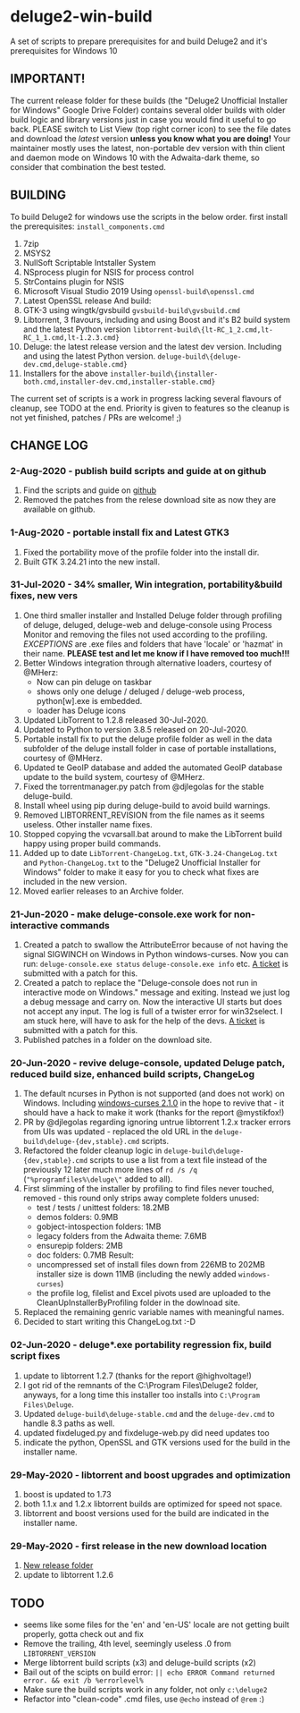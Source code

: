 # deluge2-win-build
A set of scripts to prepare prerequisites for and build Deluge2 and it's prerequisites for Windows 10

## IMPORTANT!
The current release folder for these builds (the "Deluge2 Unofficial Installer for Windows" Google Drive Folder) contains several older builds with older build logic and library versions just in case you would find it useful to go back. 
PLEASE switch to List View (top right corner icon) to see the file dates and download the _latest_ version **unless you know what you are doing!**
Your maintainer mostly uses the latest, non-portable dev version with thin client and daemon mode on Windows 10 with the Adwaita-dark theme, so consider that combination the best tested.

## BUILDING
To build Deluge2 for windows use the scripts in the below order. first install the prerequisites: ```install_components.cmd```
1.	7zip
2.	MSYS2
3.	NullSoft Scriptable Intstaller System
4.	NSprocess plugin for NSIS for process control
5.	StrContains plugin for NSIS
6.	Microsoft Visual Studio 2019
Using ```openssl-build\openssl.cmd```
7.	Latest OpenSSL release
And build: 
1.	GTK-3 using wingtk/gvsbuild ```gvsbuild-build\gvsbuild.cmd```
2.	Libtorrent, 3 flavours, including and using Boost and it's B2 build system and the latest Python version ```libtorrent-build\{lt-RC_1_2.cmd,lt-RC_1_1.cmd,lt-1.2.3.cmd}```
3.	Deluge: the latest release version and the latest dev version. Including and using the latest Python version. ```deluge-build\{deluge-dev.cmd,deluge-stable.cmd}```
4.	Installers for the above ```installer-build\{installer-both.cmd,installer-dev.cmd,installer-stable.cmd}```

The current set of scripts is a work in progress lacking several flavours of cleanup, see TODO at the end. Priority is given to features so the cleanup is not yet finished, patches / PRs
are welcome! ;)

## CHANGE LOG

### 2-Aug-2020 - publish build scripts and guide at on github

1.	Find the scripts and guide on [github](https://github.com/petersasi/deluge2-win-build)
2.	Removed the patches from the relese download site as now they are available on github.

### 1-Aug-2020 - portable install fix and Latest GTK3

1.	Fixed the portability move of the profile folder into the install dir.
2.	Built GTK 3.24.21 into the new install.

### 31-Jul-2020 - 34% smaller, Win integration, portability&build fixes, new vers

1.	One third smaller installer and Installed Deluge folder through profiling of deluge, deluged, deluge-web and deluge-console using Process Monitor and removing the files not used according to the profiling.
	_EXCEPTIONS_ are .exe files and folders that have 'locale' or 'hazmat' in their name.
	**PLEASE test and let me know if I have removed too much!!!**
2.	Better Windows integration through alternative loaders, courtesy of @MHerz:
	- Now can pin deluge on taskbar
	- shows only one deluge / deluged / deluge-web process, python[w].exe is embedded.
	- loader has Deluge icons
3.	Updated LibTorrent to 1.2.8 released 30-Jul-2020.
4.	Updated to Python to version 3.8.5 released on 20-Jul-2020.
5.	Portable install fix to put the deluge profile folder as well in the data subfolder of the deluge install folder in case of portable installations, courtesy of @MHerz.
6.	Updated te GeoIP database and added the automated GeoIP database update to the build system, courtesy of @MHerz.
7.	Fixed the torrentmanager.py patch from @djlegolas for the stable deluge-build.
8.	Install wheel using pip during deluge-build to avoid build warnings.
9.	Removed LIBTORRENT_REVISION from the file names as it seems useless. Other installer name fixes.
10.	Stopped copying the vcvarsall.bat around to make the LibTorrent build happy using proper build commands.
11.	Added up to date ```LibTorrent-ChangeLog.txt```, ```GTK-3.24-ChangeLog.txt``` and ```Python-ChangeLog.txt``` to the "Deluge2 Unofficial Installer for Windows" folder to make it easy for you to check what fixes are included in the new version.
12.	Moved earlier releases to an Archive folder.

### 21-Jun-2020 - make deluge-console.exe work for non-interactive commands

1.	Created a patch to swallow the AttributeError because of not having the signal SIGWINCH on Windows in Python windows-curses. Now you can run:
	```deluge-console.exe status```
	```deluge-console.exe info``` etc.
	[A ticket](https://dev.deluge-torrent.org/ticket/3409 ) is submitted with a patch for this.
2.	Created a patch to replace the "Deluge-console does not run in interactive mode on Windows." message and exiting. Instead we just log a debug message and carry on. Now the interactive UI starts but does not accept any input. The log is full of a twister error for win32select. I am stuck here, will have to ask for the help of the devs.
	[A ticket](https://dev.deluge-torrent.org/ticket/3410) is submitted with a patch for this.
3.	Published patches in a folder on the download site.

### 20-Jun-2020	- revive deluge-console, updated Deluge patch, reduced build size, enhanced build scripts, ChangeLog

1.	The default ncurses in Python is not supported (and does not work) on Windows. Including [windows-curses 2.1.0](https://pypi.org/project/windows-curses/) in the hope to revive that - it should have a hack to make it work (thanks for the report @mystikfox!)
2. PR by @djlegolas regarding ignoring untrue libtorrent 1.2.x tracker errors from UIs was updated - replaced the old URL in the ```deluge-build\deluge-{dev,stable}.cmd``` scripts.
3.	Refactored the folder cleanup logic in ```deluge-build\deluge-{dev,stable}.cmd``` scripts to use a list from a text file instead of the previously 12 later much more lines of ```rd /s /q``` (```"%programfiles%\deluge\"``` added to all).
4.	First slimming of the installer by profiling to find files never touched, removed - this round only strips away complete folders unused:
	- test / tests / unittest folders: 18.2MB
	- demos folders: 0.9MB 
	- gobject-intospection folders: 1MB
	- legacy folders from the Adwaita theme: 7.6MB
	- ensurepip folders: 2MB
	- doc folders: 0.7MB
	Result:
	-	uncompressed set of install files down from 226MB to 202MB installer size is down 11MB (including the newly added ```windows-curses```)
	- 	the profile log, filelist and Excel pivots used are uploaded to the 
		CleanUpInstallerByProfiling folder in the dowlnoad site.
5.	Replaced the remaining genric variable names with meaningful names.
6.	Decided to start writing this ChangeLog.txt :-D

### 02-Jun-2020 - deluge*.exe portability regression fix, build script fixes

1. 	update to libtorrent 1.2.7 (thanks for the report @highvoltage!)
2.	I got rid of the remnants of the C:\Program Files\Deluge2 folder, anyways, for a long time this installer too installs into ```C:\Program Files\Deluge```.
3.	Updated ```deluge-build\deluge-stable.cmd``` and the ```deluge-dev.cmd``` to handle	8.3 paths as well.
4.	updated fixdeluged.py and fixdeluge-web.py did need updates too
5.	indicate the python, OpenSSL and GTK versions  used for the build in the installer name.

### 29-May-2020 - libtorrent and boost upgrades and optimization

1.	boost is updated to 1.73
2.	both 1.1.x and 1.2.x libtorrent builds are optimized for speed not space.
3.	libtorrent and boost versions used for the build are indicated in the installer name.

### 29-May-2020 - first release in the new download location

1.	[New release folder](https://drive.google.com/drive/folders/1bCwij_GEy8nhqR6EynXYY_Yl7XuWYpVT)
2.	update to libtorrent 1.2.6

## TODO
-	seems like some files for the 'en' and 'en-US' locale are not getting built properly, gotta check out and fix
-	Remove the trailing, 4th level, seemingly useless .0 from ```LIBTORRENT_VERSION```
-	Merge libtorrent build scripts (x3) and deluge-build scripts (x2)
-	Bail out of the scipts on build error: ```|| echo ERROR Command returned error. && exit /b %errorlevel%```
-	Make sure the build scripts work in any folder, not only ```c:\deluge2```
-	Refactor into "clean-code" .cmd files, use ```@echo``` instead of ```@rem``` :)
